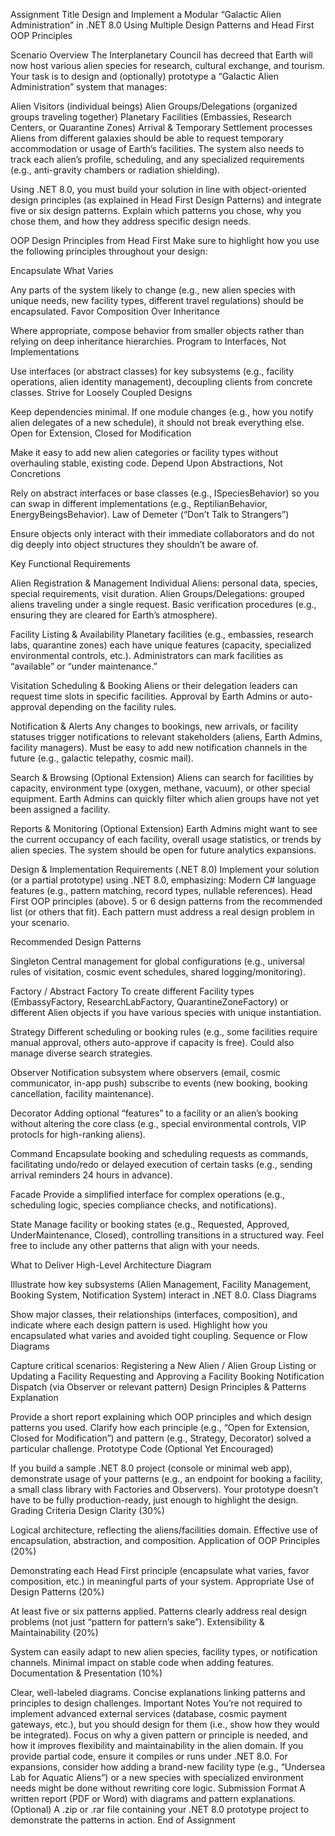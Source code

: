 Assignment Title
Design and Implement a Modular “Galactic Alien Administration” in .NET 8.0 Using Multiple Design Patterns and Head First OOP Principles

Scenario Overview
The Interplanetary Council has decreed that Earth will now host various alien species for research, cultural exchange, and tourism. Your task is to design and (optionally) prototype a “Galactic Alien Administration” system that manages:

Alien Visitors (individual beings)
Alien Groups/Delegations (organized groups traveling together)
Planetary Facilities (Embassies, Research Centers, or Quarantine Zones)
Arrival & Temporary Settlement processes
Aliens from different galaxies should be able to request temporary accommodation or usage of Earth’s facilities. The system also needs to track each alien’s profile, scheduling, and any specialized requirements (e.g., anti-gravity chambers or radiation shielding).

Using .NET 8.0, you must build your solution in line with object-oriented design principles (as explained in Head First Design Patterns) and integrate five or six design patterns. Explain which patterns you chose, why you chose them, and how they address specific design needs.

OOP Design Principles from Head First
Make sure to highlight how you use the following principles throughout your design:

Encapsulate What Varies

Any parts of the system likely to change (e.g., new alien species with unique needs, new facility types, different travel regulations) should be encapsulated.
Favor Composition Over Inheritance

Where appropriate, compose behavior from smaller objects rather than relying on deep inheritance hierarchies.
Program to Interfaces, Not Implementations

Use interfaces (or abstract classes) for key subsystems (e.g., facility operations, alien identity management), decoupling clients from concrete classes.
Strive for Loosely Coupled Designs

Keep dependencies minimal. If one module changes (e.g., how you notify alien delegates of a new schedule), it should not break everything else.
Open for Extension, Closed for Modification

Make it easy to add new alien categories or facility types without overhauling stable, existing code.
Depend Upon Abstractions, Not Concretions

Rely on abstract interfaces or base classes (e.g., ISpeciesBehavior) so you can swap in different implementations (e.g., ReptilianBehavior, EnergyBeingsBehavior).
Law of Demeter (“Don’t Talk to Strangers”)

Ensure objects only interact with their immediate collaborators and do not dig deeply into object structures they shouldn’t be aware of.


Key Functional Requirements

Alien Registration & Management
Individual Aliens: personal data, species, special requirements, visit duration.
Alien Groups/Delegations: grouped aliens traveling under a single request.
Basic verification procedures (e.g., ensuring they are cleared for Earth’s atmosphere).

Facility Listing & Availability
Planetary facilities (e.g., embassies, research labs, quarantine zones) each have unique features (capacity, specialized environmental controls, etc.).
Administrators can mark facilities as “available” or “under maintenance.”

Visitation Scheduling & Booking
Aliens or their delegation leaders can request time slots in specific facilities.
Approval by Earth Admins or auto-approval depending on the facility rules.

Notification & Alerts
Any changes to bookings, new arrivals, or facility statuses trigger notifications to relevant stakeholders (aliens, Earth Admins, facility managers).
Must be easy to add new notification channels in the future (e.g., galactic telepathy, cosmic mail).

Search & Browsing (Optional Extension)
Aliens can search for facilities by capacity, environment type (oxygen, methane, vacuum), or other special equipment.
Earth Admins can quickly filter which alien groups have not yet been assigned a facility.

Reports & Monitoring (Optional Extension)
Earth Admins might want to see the current occupancy of each facility, overall usage statistics, or trends by alien species.
The system should be open for future analytics expansions.



Design & Implementation Requirements (.NET 8.0)
Implement your solution (or a partial prototype) using .NET 8.0, emphasizing:
Modern C# language features (e.g., pattern matching, record types, nullable references).
Head First OOP principles (above).
5 or 6 design patterns from the recommended list (or others that fit). Each pattern must address a real design problem in your scenario.

Recommended Design Patterns

Singleton
Central management for global configurations (e.g., universal rules of visitation, cosmic event schedules, shared logging/monitoring).

Factory / Abstract Factory
To create different Facility types (EmbassyFactory, ResearchLabFactory, QuarantineZoneFactory) or different Alien objects if you have various species with unique instantiation.

Strategy
Different scheduling or booking rules (e.g., some facilities require manual approval, others auto-approve if capacity is free).
Could also manage diverse search strategies.

Observer
Notification subsystem where observers (email, cosmic communicator, in-app push) subscribe to events (new booking, booking cancellation, facility maintenance).

Decorator
Adding optional “features” to a facility or an alien’s booking without altering the core class (e.g., special environmental controls, VIP protocls for high-ranking aliens).

Command
Encapsulate booking and scheduling requests as commands, facilitating undo/redo or delayed execution of certain tasks (e.g., sending arrival reminders 24 hours in advance).

Facade
Provide a simplified interface for complex operations (e.g., scheduling logic, species compliance checks, and notifications).

State
Manage facility or booking states (e.g., Requested, Approved, UnderMaintenance, Closed), controlling transitions in a structured way.
Feel free to include any other patterns that align with your needs.

What to Deliver
High-Level Architecture Diagram

Illustrate how key subsystems (Alien Management, Facility Management, Booking System, Notification System) interact in .NET 8.0.
Class Diagrams

Show major classes, their relationships (interfaces, composition), and indicate where each design pattern is used.
Highlight how you encapsulated what varies and avoided tight coupling.
Sequence or Flow Diagrams

Capture critical scenarios:
Registering a New Alien / Alien Group
Listing or Updating a Facility
Requesting and Approving a Facility Booking
Notification Dispatch (via Observer or relevant pattern)
Design Principles & Patterns Explanation

Provide a short report explaining which OOP principles and which design patterns you used.
Clarify how each principle (e.g., “Open for Extension, Closed for Modification”) and pattern (e.g., Strategy, Decorator) solved a particular challenge.
Prototype Code (Optional Yet Encouraged)

If you build a sample .NET 8.0 project (console or minimal web app), demonstrate usage of your patterns (e.g., an endpoint for booking a facility, a small class library with Factories and Observers).
Your prototype doesn’t have to be fully production-ready, just enough to highlight the design.
Grading Criteria
Design Clarity (30%)

Logical architecture, reflecting the aliens/facilities domain.
Effective use of encapsulation, abstraction, and composition.
Application of OOP Principles (20%)

Demonstrating each Head First principle (encapsulate what varies, favor composition, etc.) in meaningful parts of your system.
Appropriate Use of Design Patterns (20%)

At least five or six patterns applied.
Patterns clearly address real design problems (not just “pattern for pattern’s sake”).
Extensibility & Maintainability (20%)

System can easily adapt to new alien species, facility types, or notification channels.
Minimal impact on stable code when adding features.
Documentation & Presentation (10%)

Clear, well-labeled diagrams.
Concise explanations linking patterns and principles to design challenges.
Important Notes
You’re not required to implement advanced external services (database, cosmic payment gateways, etc.), but you should design for them (i.e., show how they would be integrated).
Focus on why a given pattern or principle is needed, and how it improves flexibility and maintainability in the alien domain.
If you provide partial code, ensure it compiles or runs under .NET 8.0.
For expansions, consider how adding a brand-new facility type (e.g., “Undersea Lab for Aquatic Aliens”) or a new species with specialized environment needs might be done without rewriting core logic.
Submission Format
A written report (PDF or Word) with diagrams and pattern explanations.
(Optional) A .zip or .rar file containing your .NET 8.0 prototype project to demonstrate the patterns in action.
End of Assignment
